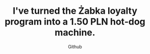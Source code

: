 ---
emoji: "🌭"
thumbnail: "zappka.png"
title: "I've turned the Żabka loyalty program into a 1.50 PLN hot-dog machine."
summary: "A hobby open-source project with its code available on my Github. Feel free to use or modify it!"
subtitle: "Github"
github: "https://github.com/asdfMaciej/zabka-as-a-service"
url: "/en/projects/zabka-as-a-service"
weight: 5
---